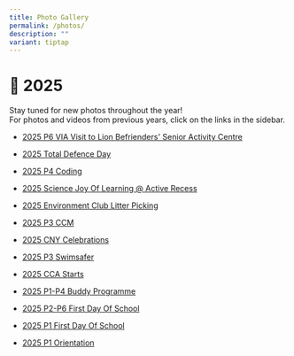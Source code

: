 ```yaml
---
title: Photo Gallery
permalink: /photos/
description: ""
variant: tiptap
---
```

<h1>📸 2025</h1>
<p>Stay tuned for new photos throughout the year!
<br>For photos and videos from previous years, click on the links in the sidebar.</p>
<ul data-tight="true" class="tight">
<li>
<p><a href="https://photos.app.goo.gl/mxybDeQWcH2g57oz6" rel="noopener nofollow" target="_blank">2025 P6 VIA Visit to Lion Befrienders' Senior Activity Centre</a>
</p>
</li>
<li>
<p><a href="2025 Total Defence Day" rel="noopener nofollow" target="_blank">2025 Total Defence Day</a>
</p>
</li>
<li>
<p><a href="https://photos.app.goo.gl/gTKMenXJhstp2M2L8" rel="noopener nofollow" target="_blank">2025 P4 Coding</a>
</p>
</li>
<li>
<p><a href="https://photos.app.goo.gl/tdFi2oMeaiRZjGaj8" rel="noopener nofollow" target="_blank">2025 Science Joy Of Learning @ Active Recess</a>
</p>
</li>
<li>
<p><a href="https://photos.app.goo.gl/Hj1njM7EQVmruwzF9" rel="noopener nofollow" target="_blank">2025 Environment Club Litter Picking</a>
</p>
</li>
<li>
<p><a href="https://photos.app.goo.gl/55jBf8myVmLWDUkr9" rel="noopener nofollow" target="_blank">2025 P3 CCM</a>
</p>
</li>
<li>
<p><a href="https://photos.app.goo.gl/CSLh14yvX8ZrArW36" rel="noopener nofollow" target="_blank">2025 CNY Celebrations</a>
</p>
</li>
<li>
<p><a href="https://photos.app.goo.gl/a7vSzh3qQVayEw6r8" rel="noopener nofollow" target="_blank">2025 P3 Swimsafer</a>
</p>
</li>
<li>
<p><a href="https://photos.app.goo.gl/EcRLEbU15K9tt2iE9" rel="noopener nofollow" target="_blank">2025 CCA Starts</a>
</p>
</li>
<li>
<p><a href="https://photos.app.goo.gl/UC4crgyZqWrf2LY76" rel="noopener nofollow" target="_blank">2025 P1-P4 Buddy Programme</a>
</p>
</li>
<li>
<p><a href="https://photos.app.goo.gl/RabT8VCjFKt3JFWq8" rel="noopener nofollow" target="_blank">2025 P2-P6 First Day Of School</a>
</p>
</li>
<li>
<p><a href="https://photos.app.goo.gl/r7daoVZdnYoeCVgn9" rel="noopener nofollow" target="_blank">2025 P1 First Day Of School</a>
</p>
</li>
<li>
<p><a href="https://photos.app.goo.gl/TJDh93tfdyyGTp2PA" rel="noopener nofollow" target="_blank">2025 P1 Orientation</a>
</p>
</li>
</ul>
<p></p>